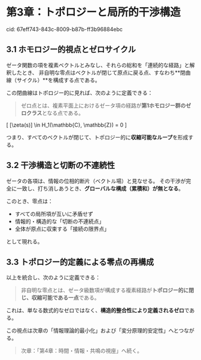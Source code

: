 # 第3章：トポロジーと局所的干渉構造

cid: 67eff743-843c-8009-b87b-ff3b96884ebc

## 3.1 ホモロジー的視点とゼロサイクル

ゼータ関数の項を複素ベクトルとみなし、それらの総和を「連続的な経路」と解釈したとき、
非自明な零点はベクトルが閉じて原点に戻る点、すなわち**閉曲線（サイクル）**を構成する点である。

この閉曲線はトポロジー的に見れば、次のように定義できる：

> ゼロ点とは、複素平面上におけるゼータ項の経路が**第1ホモロジー群のゼロクラス**となる点である。

\[ [\zeta(s)] \in H_1(\mathbb{C}, \mathbb{Z}) = 0 \]

つまり、すべてのベクトルが閉じて、トポロジー的に**収縮可能なループ**を形成する。

## 3.2 干渉構造と切断の不連続性

ゼータの各項は、情報の位相的断片（ベクトル場）と見なせる。
その干渉が完全に一致し、打ち消しあうとき、**グローバルな構成（累積和）が無となる**。

このとき、零点は：

- すべての局所項が互いに矛盾せず
- 情報的・構造的な「切断の不連続点」
- 全体が原点に収束する「接続の限界点」

として現れる。

## 3.3 トポロジー的定義による零点の再構成

以上を統合し、次のように定義できる：

> 非自明な零点とは、ゼータ級数項が構成する複素経路が**トポロジー的に閉じ、収縮可能である一点**である。

これは、単なる数式的なゼロではなく、**構造的整合性により定義されるゼロ**である。

この視点は次章の「情報理論的最小化」および「変分原理的安定性」へとつながる。

> 次章：「第4章：時間・情報・共鳴の視座」へ続く。
